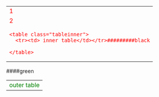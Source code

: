 <style>
#table_container tr{
  color:red;

}

.tableinner tr{
  color:blue;
}

##see space applies to all childrens
## > aplies only to immediate child 
#table_container tr>td>.tableinner tr{
  color:black;
}

.tableinner>tr{
  color:black;
}

.tableouter tr{
  color:green;
}
</style>

<table id="table_container"> 

 <tr>
   <td>1 </td>
 </tr>

 <tr>
   <td> 2</td>
 </tr>

 <tr>
   <td> 
   
    <table class="tableinner">  
      <tr><td> inner table</td></tr>#########black
   
    </table>
   </td>
 </tr>

</table>

<table  class="tableouter"> 
  <tr>
    <td>outer table</td> ####green
  </tr>

</table>
